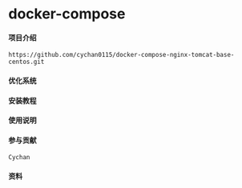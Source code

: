 # docker-compose

#### 项目介绍
	https://github.com/cychan0115/docker-compose-nginx-tomcat-base-centos.git
#### 优化系统

#### 安装教程
	
#### 使用说明

#### 参与贡献
	Cychan
#### 资料